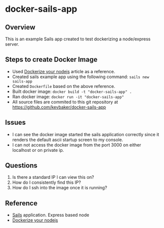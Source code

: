 # docker-sails-app

## Overview

This is an example Sails app created to test dockerizing a node/express server.

## Steps to create Docker Image

* Used [Dockerize your nodejs](https://nodesource.com/blog/dockerizing-your-nodejs-applications/) article as a reference. 
* Created sails example app using the following command: `sails new sails-app`
* Created `Dockerfile` based on the above reference.
* Built docker image: `docker build -t "docker-sails-app" .`
* Ran docker image: `docker run -it "docker-sails-app"`
* All source files are commited to this git repository at https://github.com/kevbaker/docker-sails-app


## Issues

* I can see the docker image started the sails application correctly since it renders the default ascii startup screen to my console.
* I can not access the docker image from the port 3000 on either localhost or on private ip.


## Questions

1. Is there a standard IP I can view this on?
2. How do I consistently find this IP?
3. How do I ssh into the image once it is running?

## Reference

* [Sails](http://sailsjs.org) application. Express based node
* [Dockerize your nodejs](https://nodesource.com/blog/dockerizing-your-nodejs-applications/) 
